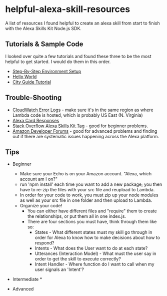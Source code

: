 # helpful-alexa-skill-resources
A list of resources I found helpful to create an alexa skill from start to finish with the Alexa Skills Kit Node.js SDK.

## Tutorials & Sample Code
I looked over quite a few tutorials and found these three to be the most helpful to get started. I would do them in this order. 
* [Step-By-Step Environment Setup](https://github.com/alexa/skill-sample-nodejs-howto)
* [Hello World](https://github.com/alexa/skill-sample-nodejs-hello-world)
* [City Guide Tutorial](https://github.com/alexa/skill-sample-nodejs-city-guide/blob/master/README.md)

## Trouble-Shooting
* [CloudWatch Error Logs](https://console.aws.amazon.com/cloudwatch/home) - make sure it's in the same region as where Lambda code is hosted, which is probably US East (N. Virginia)
* [Alexa Card Responses](http://alexa.amazon.com/spa/index.html) 
* [Stack Overflow Alexa Skills Kit Tag](https://stackoverflow.com/questions/tagged/alexa-skills-kit) - good for beginner problems. 
* [Amazon Developer Forums](https://forums.developer.amazon.com/spaces/23/Alexa+Skills+Kit.html) - good for advanced problems and finding out if there are systematic issues happening across the Alexa platform. 


## Tips 
* Beginner
  * Make sure your Echo is on your Amazon account. "Alexa, which account am I on?"
  * run 'npm install' each time you want to add a new package; you then have to re-zip the files with your src file and reupload to Lambda. 
  * In order for your code to work, you must zip up your node modules as well as your src file in one folder and then upload to Lambda. 
  * Organize your code! 
    * You can either have different files and "require" them to create the relationships, or put them all in one index.js. 
    * There are four sections you must have, think through them like so:
      * States - What different states must my skill go through in order for Alexa to know how to make decisions about how to respond? 
      * Intents - What does the User want to do at each state?
      * Utterances (Interaction Model) - What must the user say in order to get the skill to execute correctly?
      * Intent Handler - Where function do I want to call when my user signals an 'Intent'?
 
* Intermediate
  * 
* Advanced
